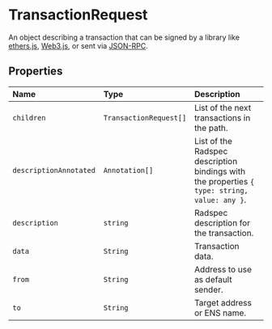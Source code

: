 # TransactionRequest

An object describing a transaction that can be signed by a library like [ethers.js](https://docs.ethers.io/v5/), [Web3.js](https://web3js.readthedocs.io/en/1.0/), or sent via [JSON-RPC](https://eips.ethereum.org/EIPS/eip-1474).

## Properties

| Name | Type | Description |
 | :--- | :--- | :--- |
 | `children` | `TransactionRequest[]` | List of the next transactions in the path. |
 | `descriptionAnnotated` | `Annotation[]` | List of the Radspec description bindings with the properties `{ type: string, value: any }`. |
 | `description` | `string` | Radspec description for the transaction. |
 | `data` | `String` | Transaction data. |
 | `from` | `String` | Address to use as default sender. |
 | `to` | `String` | Target address or ENS name. |
